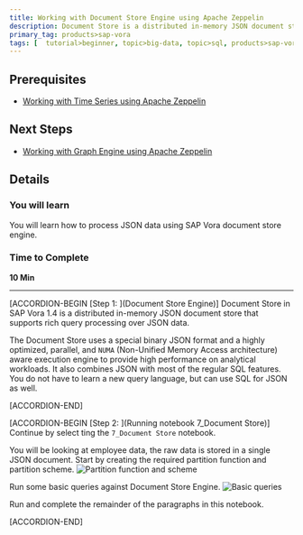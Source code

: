 ```yaml
---
title: Working with Document Store Engine using Apache Zeppelin
description: Document Store is a distributed in-memory JSON document store that supports rich query processing over JSON data (SAP Vora 1.4). 
primary_tag: products>sap-vora
tags: [  tutorial>beginner, topic>big-data, topic>sql, products>sap-vora ]
---
```


## Prerequisites  
 - [Working with Time Series using Apache Zeppelin](https://www.sap.com/developer/tutorials/vora-ova-zeppelin5.html)


## Next Steps
- [Working with Graph Engine using Apache Zeppelin](https://www.sap.com/developer/tutorials/vora-ova-zeppelin4.html)

## Details
### You will learn  
You will learn how to process JSON data using SAP Vora document store engine.

### Time to Complete
**10 Min**

---

[ACCORDION-BEGIN [Step 1: ](Document Store Engine)]
Document Store in SAP Vora 1.4 is a distributed in-memory JSON document store that supports rich query processing over JSON data.

The Document Store uses a special binary JSON format and a highly optimized, parallel, and `NUMA` (Non-Unified Memory Access architecture) aware execution engine to provide high performance on analytical workloads. It also combines JSON with most of the regular SQL features. You do not have to learn a new query language, but can use SQL for JSON as well.



[ACCORDION-END]

[ACCORDION-BEGIN [Step 2: ](Running notebook 7_Document Store)]
Continue by select ting the `7_Document Store` notebook.

You will be looking at employee data, the raw data is stored in a single JSON document. Start by creating the required partition function and partition scheme.
![Partition function and scheme](zep7_02_14.jpg)

Run some basic queries against Document Store Engine.
![Basic queries](zep7_03_14.jpg)

Run and complete the remainder of the paragraphs in this notebook.


[ACCORDION-END]

